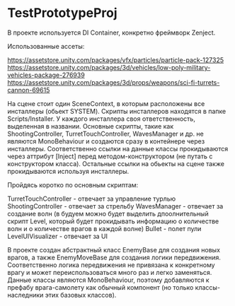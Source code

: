 # TestPrototypeProj

В проекте используется DI Container, конкретно фреймворк Zenject. 

Использованные ассеты:

https://assetstore.unity.com/packages/vfx/particles/particle-pack-127325
https://assetstore.unity.com/packages/3d/vehicles/low-poly-military-vehicles-package-276939
https://assetstore.unity.com/packages/3d/props/weapons/sci-fi-turrets-cannon-69615

На сцене стоит один SceneContext, в которым расположены все инсталлеры (обьект SYSTEM). Скрипты инсталлеров находятся в папке Scripts/Installer. У каждого инсталлера своя ответственность, выделенная в названии. Основные скрипты, такие как ShootingController, TurretTouchController, WavesManager и др. не являются MonoBehaviour и создаются сразу в контейнере через инсталлеры. Соответственно ссылки на данные классы прокидываются через аттрибут [Inject] перед методом-конструктором (не путать с конструктором класса). Остальные ссылки на обьекты на сцене также прокидываются используя инсталлеры.

Пройдясь коротко по основным скриптам:

TurretTouchController - отвечает за управление турлью
ShootingController - отвечает за стрельбу
WavesManager - отвечает за создание волн (в будуем можно будет выделить дпоолнительный скрипт Level, который будет прокидывать информацию о количестве волн и о количестве врагов в каждой волне)
Bullet - полет пули
LevelUIVisualizer - отвечает за UI

В проекте создан абстрактный класс EnemyBase для создания новых врагов, а также EnemyMoveBase для создания логики передвижения. Соответственно логика передвижения не привязана к конкретному врагу и может переиспользоваться много раз и легко заменяться. Данные классы являются MonoBehaviour, поэтому добавляются к префабу врага-самолету как обычный компонент (но только классы-наследники этих базовых классов).
